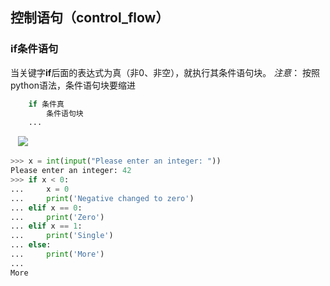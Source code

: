 ## 控制语句（control_flow）

### if条件语句
 当关键字**if**后面的表达式为真（非0、非空），就执行其条件语句块。 *注意*： 按照python语法，条件语句块要缩进
```python   
    if 条件真
        条件语句块
    ...
```    
    ![](https://www.tutorialspoint.com/python/images/decision_making.jpg)
```python
>>> x = int(input("Please enter an integer: "))
Please enter an integer: 42
>>> if x < 0:
...     x = 0
...     print('Negative changed to zero')
... elif x == 0:
...     print('Zero')
... elif x == 1:
...     print('Single')
... else:
...     print('More')
...
More
```
